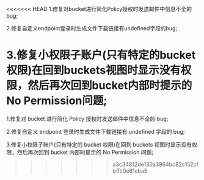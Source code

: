<<<<<<< HEAD
1.修复对bucket进行简化Policy授权时发送邮件中信息不全的bug;

2.修复自定义endpoint登录时生成文件下载链接有undefined字段的bug;

3.修复小权限子账户(只有特定的bucket权限)在回到buckets视图时显示没有权限，然后再次回到bucket内部时提示的No Permission问题;
=======
1.修复对 bucket 进行简化 Policy 授权时发送邮件中信息不全的 bug;

2.修复自定义 endpoint 登录时生成文件下载链接有 undefined 字段的 bug;

3.修复小权限子账户(只有特定的 bucket 权限)在回到 buckets 视图时显示没有权限，然后再次回到 bucket 内部时提示的 No Permission 问题;
>>>>>>> a3c34812de130a3964bc82c152cfbffc0e61eba5
